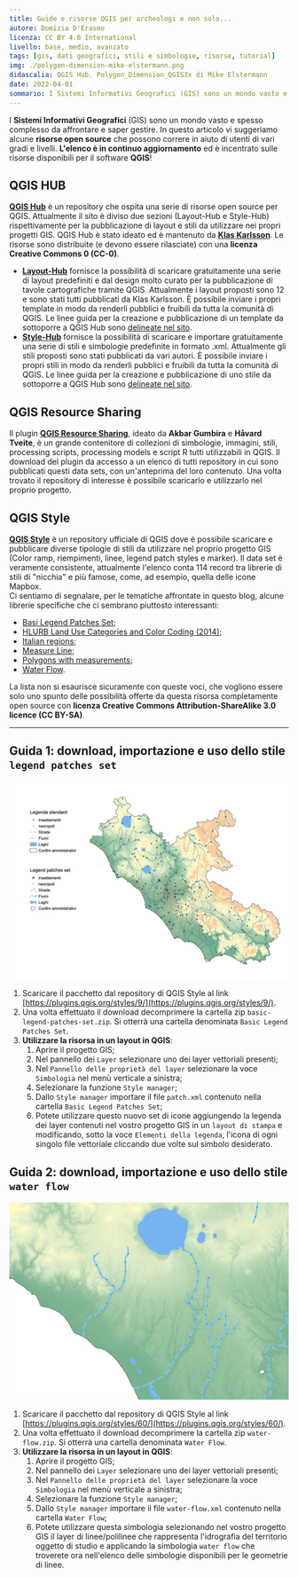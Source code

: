 ```yaml
---
title: Guide e risorse QGIS per archeologi e non solo...
autore: Domizia D'Erasmo
licenza: CC BY 4.0 International
livello: base, medio, avanzato
tags: [gis, dati geografici, stili e simbologie, risorse, tutorial]
img: ./polygon-dimension-mike-elstermann.png
didascalia: QGIS Hub. Polygon_Dimension_QGIS3x di Mike Elstermann
date: 2022-04-01
sommario: I Sistemi Informativi Geografici (GIS) sono un mondo vasto e spesso complesso da affrontare e saper gestire. In questo articolo vi suggeriamo alcune risorse open source che possono correre in aiuto di utenti di vari gradi e livelli. L'elenco è in continuo aggiornamento ed è incentrato sulle risorse disponibili per il software QGIS..
---
```


I **Sistemi Informativi Geografici** (GIS) sono un mondo vasto e spesso complesso da affrontare e saper gestire. In questo articolo vi suggeriamo alcune **risorse open source** che possono correre in aiuto di utenti di vari gradi e livelli. **L'elenco è in continuo aggiornamento** ed è incentrato sulle risorse disponibili per il software **QGIS**!

## QGIS HUB

[**QGIS Hub**](http://qgis-hub.fast-page.org/index.php#) è un repository che ospita una serie di risorse open source per QGIS. Attualmente il sito è diviso due sezioni (Layout-Hub e Style-Hub) rispettivamente per la pubblicazione di layout e stili da utilizzare nei propri progetti GIS. QGIS Hub è stato ideato ed è mantenuto da [**Klas Karlsson**](https://twitter.com/klaskarlsson). Le risorse sono distribuite (e devono essere rilasciate) con una **licenza Creative Commons 0 (CC-0)**.

- [**Layout-Hub**](http://qgis-hub.fast-page.org/layouts.php) fornisce la possibilità di scaricare gratuitamente una serie di layout predefiniti e dal design molto curato per la pubblicazione di tavole cartografiche  tramite QGIS. Attualmente i layout proposti sono 12 e sono stati tutti pubblicati da Klas Karlsson. È possibile inviare i propri template in modo da renderli pubblici e fruibili da tutta la comunità di QGIS. Le linee guida per la creazione e pubblicazione di un template da sottoporre a QGIS Hub sono [delineate nel sito](http://qgis-hub.fast-page.org/index.php).
- [**Style-Hub**](http://qgis-hub.fast-page.org/styles.php) fornisce la possibilità di scaricare e importare gratuitamente una serie di stili e simbologie predefinite in formato .xml. Attualmente gli stili proposti sono stati pubblicati da vari autori. È possibile inviare i propri stili in modo da renderli pubblici e fruibili da tutta la comunità di QGIS. Le linee guida per la creazione e pubblicazione di uno stile da sottoporre a QGIS Hub sono [delineate nel sito](http://qgis-hub.fast-page.org/index.php).

## QGIS Resource Sharing

Il plugin [**QGIS Resource Sharing**](https://plugins.qgis.org/plugins/qgis_resource_sharing/), ideato da **Akbar Gumbira** e **Håvard Tveite**, è un grande contenitore di collezioni di simbologie, immagini, stili, processing scripts, processing models e script R tutti utilizzabili in QGIS. Il download del plugin da accesso a un elenco di tutti repository in cui sono pubblicati questi data sets, con un'anteprima del loro contenuto. Una volta trovato il repository di interesse è possibile scaricarlo e utilizzarlo nel proprio progetto.

## QGIS Style

[**QGIS Style**]((https://plugins.qgis.org/styles/?page=1&&order_by=-upload_date&&is_gallery=true&&)) è un repository ufficiale di QGIS dove è possibile scaricare e pubblicare diverse tipologie di stili da utilizzare nel proprio progetto GIS (Color ramp, riempimenti, linee, legend patch styles e marker).
Il data set è veramente consistente, attualmente l'elenco conta 114 record tra librerie di stili di "nicchia" e più famose, come, ad esempio, quella delle icone Mapbox.  
Ci sentiamo di segnalare, per le tematiche affrontate in questo blog, alcune librerie specifiche che ci sembrano piuttosto interessanti:

- [Basi Legend Patches Set](https://plugins.qgis.org/styles/9/);
- [HLURB Land Use Categories and Color Coding (2014)](https://plugins.qgis.org/styles/62/);
- [Italian regions](https://plugins.qgis.org/styles/7/);
- [Measure Line](https://plugins.qgis.org/styles/5/);
- [Polygons with measurements](https://plugins.qgis.org/styles/21/);
- [Water Flow](https://plugins.qgis.org/styles/60/).

La lista non si esaurisce sicuramente con queste voci, che vogliono essere solo uno spunto delle possibilità offerte da questa risorsa completamente open source con **licenza Creative Commons Attribution-ShareAlike 3.0 licence (CC BY-SA)**.

---


## Guida 1: download, importazione e uso dello stile `legend patches set`

![Test Patches set](./legend-patches-set.jpeg)

1. Scaricare il pacchetto dal repository di QGIS Style al link [https://plugins.qgis.org/styles/9/](https://plugins.qgis.org/styles/9/).
1. Una volta effettuato il download decomprimere la cartella zip `basic-legend-patches-set.zip`. Si otterrà una cartella denominata `Basic Legend Patches Set`.
1. **Utilizzare la risorsa in un layout in QGIS**:
   1. Aprire il progetto GIS;
   1. Nel pannello dei `Layer` selezionare uno dei layer vettoriali presenti;
   1. Nel `Pannello delle proprietà del layer` selezionare la voce `Simbologia` nel menù verticale a sinistra;
   1. Selezionare la funzione `Style manager`;
   1. Dallo `Style manager` importare il file `patch.xml` contenuto nella cartella `Basic Legend Patches Set`;
   1. Potete utilizzare questo nuovo set di icone aggiungendo la legenda dei layer contenuti nel vostro progetto GIS in un `layout di stampa` e modificando, sotto la voce `Elementi della legenda`, l'icona di ogni singolo file vettoriale cliccando due volte sul simbolo desiderato.

## Guida 2:  download, importazione e uso dello stile `water flow`

![water-flow.jpeg](water-flow.jpeg)

1. Scaricare il pacchetto dal repository di QGIS Style al link [https://plugins.qgis.org/styles/60/](https://plugins.qgis.org/styles/60/).
1. Una volta effettuato il download decomprimere la cartella zip `water-flow.zip`. Si otterrà una cartella denominata `Water Flow`.
1. **Utilizzare la risorsa in un layout in QGIS**:
   1. Aprire il progetto GIS;
   1. Nel pannello dei `Layer` selezionare uno dei layer vettoriali presenti;
   1. Nel `Pannello delle proprietà del layer` selezionare la voce `Simbologia` nel menù verticale a sinistra;
   1. Selezionare la funzione `Style manager`;
   1. Dallo `Style manager` importare il file `water-flow.xml` contenuto nella cartella `Water Flow`;
   1. Potete utilizzare questa simbologia selezionando nel vostro progetto GIS il layer di linee/polilinee che rappresenta l'idrografia del territorio oggetto di studio e applicando la simbologia `water flow` che troverete ora nell'elenco delle simbologie disponibili per le geometrie di linee.  
